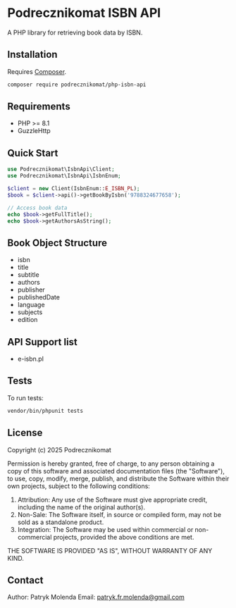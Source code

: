 # Podrecznikomat ISBN API

A PHP library for retrieving book data by ISBN.

## Installation

Requires [Composer](https://getcomposer.org/).

```bash
composer require podrecznikomat/php-isbn-api
```

## Requirements
- PHP >= 8.1
- GuzzleHttp

## Quick Start

```php
use Podrecznikomat\IsbnApi\Client;
use Podrecznikomat\IsbnApi\IsbnEnum;

$client = new Client(IsbnEnum::E_ISBN_PL);
$book = $client->api()->getBookByIsbn('9788324677658');

// Access book data
echo $book->getFullTitle();
echo $book->getAuthorsAsString();
```

## Book Object Structure
- isbn
- title
- subtitle
- authors
- publisher
- publishedDate
- language
- subjects
- edition

## API Support list

- e-isbn.pl

## Tests

To run tests:

```bash
vendor/bin/phpunit tests
```

## License

Copyright (c) 2025 Podrecznikomat

Permission is hereby granted, free of charge, to any person obtaining a copy
of this software and associated documentation files (the "Software"), to use,
copy, modify, merge, publish, and distribute the Software within their own
projects, subject to the following conditions:

1. Attribution: Any use of the Software must give appropriate credit,
   including the name of the original author(s).
2. Non-Sale: The Software itself, in source or compiled form, may not be sold
   as a standalone product.
3. Integration: The Software may be used within commercial or non-commercial
   projects, provided the above conditions are met.

THE SOFTWARE IS PROVIDED "AS IS", WITHOUT WARRANTY OF ANY KIND.

## Contact

Author: Patryk Molenda
Email: patryk.fr.molenda@gmail.com
